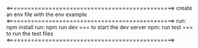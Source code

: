<================================================>
create an env file with the env example
<================================================>
run: npm install
run: npm run dev === to start the dev server 
npm: run test === to run the test files
<================================================>

[Postman Document]: https://documenter.getpostman.com/view/19282928/2sA358c5dP
[url]: https://


<!-- http://localhost:3100/api/v1/posts -->